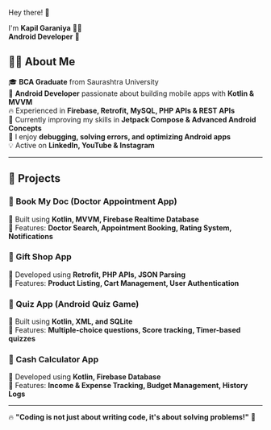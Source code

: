Hey there! 👋  

I'm **Kapil Garaniya** 👨‍💻  
**Android Developer** 🚀  

## 👨‍💻 About Me  

🎓 **BCA Graduate** from Saurashtra University  
📱 **Android Developer** passionate about building mobile apps with **Kotlin & MVVM**  
🔥 Experienced in **Firebase, Retrofit, MySQL, PHP APIs & REST APIs**  
🚀 Currently improving my skills in **Jetpack Compose & Advanced Android Concepts**  
🎯 I enjoy **debugging, solving errors, and optimizing Android apps**  
💡 Active on **LinkedIn, YouTube & Instagram**  

---

## 📌 Projects  

### 🎯 Book My Doc (Doctor Appointment App)  
🔹 Built using **Kotlin, MVVM, Firebase Realtime Database**  
🔹 Features: **Doctor Search, Appointment Booking, Rating System, Notifications**  

### 🎯 Gift Shop App  
🔹 Developed using **Retrofit, PHP APIs, JSON Parsing**  
🔹 Features: **Product Listing, Cart Management, User Authentication**  

### 🎯 Quiz App (Android Quiz Game)  
🔹 Built using **Kotlin, XML, and SQLite**  
🔹 Features: **Multiple-choice questions, Score tracking, Timer-based quizzes**  

### 🎯 Cash Calculator App  
🔹 Developed using **Kotlin, Firebase Database**  
🔹 Features: **Income & Expense Tracking, Budget Management, History Logs**  

---

🔥 **"Coding is not just about writing code, it's about solving problems!"** 🚀  
